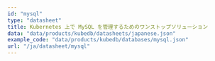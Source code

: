 ```yaml
---
id: "mysql"
type: "datasheet"
title: Kubernetes 上で MySQL を管理するためのワンストップソリューション
data: "data/products/kubedb/datasheets/japanese.json"
example_code: "data/products/kubedb/databases/mysql.json"
url: "/ja/datasheet/mysql"
---
```

